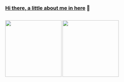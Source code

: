 ### [Hi there, a little about me in here](https://vrozsa.com) 👋
<h2></h2>

 <div>
  <a href="https://github.com/dendriel">
  <img height="180em" align="left" src="https://streak-stats.demolab.com/?user=dendriel&theme=noctis-minimus">
  <img height="180em" align="left" src="https://github-readme-stats.vercel.app/api/top-langs/?username=dendriel&langs_count=7&layout=compact&theme=noctis_minimus"/>
 </div>
